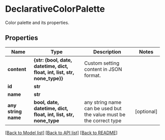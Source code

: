 # DeclarativeColorPalette

Color palette and its properties.

## Properties
Name | Type | Description | Notes
------------ | ------------- | ------------- | -------------
**content** | **{str: (bool, date, datetime, dict, float, int, list, str, none_type)}** | Custom setting content in JSON format. | 
**id** | **str** |  | 
**name** | **str** |  | 
**any string name** | **bool, date, datetime, dict, float, int, list, str, none_type** | any string name can be used but the value must be the correct type | [optional]

[[Back to Model list]](../README.md#documentation-for-models) [[Back to API list]](../README.md#documentation-for-api-endpoints) [[Back to README]](../README.md)


